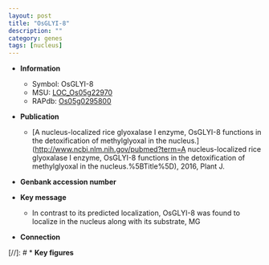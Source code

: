 ```yaml
---
layout: post
title: "OsGLYI-8"
description: ""
category: genes
tags: [nucleus]
---
```


* **Information**  
    + Symbol: OsGLYI-8  
    + MSU: [LOC_Os05g22970](http://rice.plantbiology.msu.edu/cgi-bin/ORF_infopage.cgi?orf=LOC_Os05g22970)  
    + RAPdb: [Os05g0295800](http://rapdb.dna.affrc.go.jp/viewer/gbrowse_details/irgsp1?name=Os05g0295800)  

* **Publication**  
    + [A nucleus-localized rice glyoxalase I enzyme, OsGLYI-8 functions in the detoxification of methylglyoxal in the nucleus.](http://www.ncbi.nlm.nih.gov/pubmed?term=A nucleus-localized rice glyoxalase I enzyme, OsGLYI-8 functions in the detoxification of methylglyoxal in the nucleus.%5BTitle%5D), 2016, Plant J.

* **Genbank accession number**  

* **Key message**  
    + In contrast to its predicted localization, OsGLYI-8 was found to localize in the nucleus along with its substrate, MG

* **Connection**  

[//]: # * **Key figures**  


